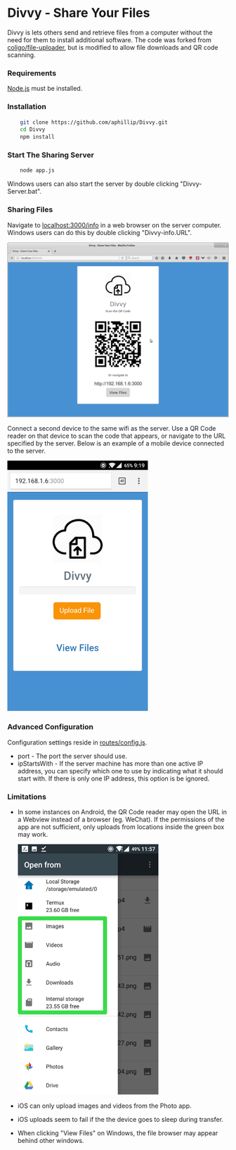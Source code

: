# Divvy - Share Your Files

Divvy is lets others send and retrieve files from a computer without the need for them to install additional software.
The code was forked from [coligo/file-uploader](https://github.com/coligo-io/file-uploader), but is modified to allow file downloads and QR code scanning.

### Requirements
[Node.js](https://nodejs.org/) must be installed.

### Installation
```Bash
	git clone https://github.com/aphillip/Divvy.git
	cd Divvy
	npm install	
```

### Start The Sharing Server
```Bash
	node app.js
```
Windows users can also start the server by double clicking "Divvy-Server.bat".

### Sharing Files
Navigate to [localhost:3000/info](localhost:3000/info) in a web browser on the server computer.
Windows users can do this by double clicking "Divvy-info.URL".

<img src="https://github.com/aphillip/Divvy/blob/master/public/images/server-info.png?raw=true"  width="720px">

Connect a second device to the same wifi as the server. Use a QR Code reader on that device to scan the code that appears, or navigate to the URL specified by the server. Below is an example of a mobile device connected to the server.

<img src="https://github.com/aphillip/Divvy/blob/master/public/images/mobile-client.png?raw=true"  width="320px">


### Advanced Configuration
Configuration settings reside in [routes/config.js](https://github.com/aphillip/Divvy/blob/master/routes/config.js).
  * port - The port the server should use.
  * ipStartsWith - If the server machine has more than one active IP address, you can specify which one to use by indicating what it should start with. If there is only one IP address, this option is be ignored.


### Limitations
* In some instances on Android, the QR Code reader may open the URL in a Webview instead of a browser (eg. WeChat).  If the permissions of the app are not sufficient, only uploads from locations inside the green box may work.

  <img src="https://github.com/aphillip/Divvy/blob/master/public/images/mobile-file-locations.png?raw=true"  width="320px">


* iOS can only upload images and videos from the Photo app.

* iOS uploads seem to fail if the the device goes to sleep during transfer.

* When clicking "View Files" on Windows, the file browser may appear behind other windows.

